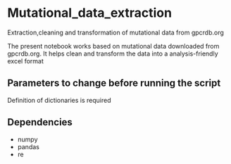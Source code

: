 # Mutational_data_extraction
Extraction,cleaning and transformation of mutational data from gpcrdb.org

The present notebook works based on mutational data downloaded from gpcrdb.org. It helps clean and transform the data into a analysis-friendly excel format

## Parameters to change before running the script
Definition of dictionaries is required

## Dependencies

+ numpy
+ pandas
+ re
